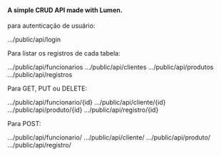 #### A simple CRUD API made with Lumen. 

para autenticação de usuário:

.../public/api/login


Para listar os registros de cada tabela:

.../public/api/funcionarios
.../public/api/clientes
.../public/api/produtos
.../public/api/registros


Para GET, PUT ou DELETE:

.../public/api/funcionario/{id}
.../public/api/cliente/{id}
.../public/api/produto/{id}
.../public/api/registro/{id}


Para POST:

.../public/api/funcionario/
.../public/api/cliente/
.../public/api/produto/
.../public/api/registro/
